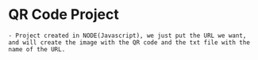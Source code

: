 # QR Code Project

    - Project created in NODE(Javascript), we just put the URL we want, and will create the image with the QR code and the txt file with the name of the URL.
